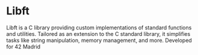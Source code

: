 # Libft

Libft is a C library providing custom implementations of standard functions and utilities. Tailored as an extension to the C standard library, it simplifies tasks like string manipulation, memory management, and more. Developed for 42 Madrid
